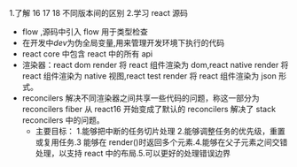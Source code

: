 1.了解 16 17 18 不同版本间的区别 2.学习 react 源码

- flow ,源码中引入 flow 用于类型检查
- 在开发中*dev*为伪全局变量,用来管理开发环境下执行的代码
- react core 中包含 react 中的所有 api
- 渲染器：react dom render 将 react 组件渲染为 dom,react native render 将 react 组件渲染为 native 视图,react test render 将 react 组件渲染为 json 形式。
- reconcilers 解决不同渲染器之间共享一些代码的问题，称这一部分为 reconcilers
  fiber 从 react16 开始变成了默认的 reconcilers 解决了 stack reconcilers 中的问题。
  - 主要目标： 1.能够把中断的任务切片处理 2.能够调整任务的优先级，重置或复用任务.3 能够在 render()时返回多个元素.4.能够在父子元素之间交错处理，以支持 react 中的布局.5.可以更好的处理错误边界
